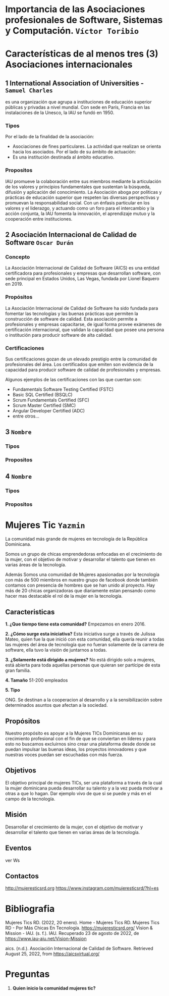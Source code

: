 # Importancia de las Asociaciones profesionales de Software, Sistemas y Computación. `Víctor Toribio`

# Características de al menos tres (3) Asociaciones internacionales

## 1 International Association of Universities - `Samuel Charles`

es una organización que agrupa a instituciones de educación superior públicas y privadas a nivel mundial. Con sede en París, Francia en las instalaciones de la Unesco, la IAU se fundó en 1950.

### Tipos

Por el lado de la finalidad de la asociación:

- Asociaciones de fines particulares. La actividad que realizan se orienta hacia los asociados.
  Por el lado de su ámbito de actuación:
- Es una institución destinada al ámbito educativo.

### Propositos

IAU promueve la colaboración entre sus miembros mediante la articulación de los valores y principios fundamentales que sustentan la búsqueda, difusión y aplicación del conocimiento. La Asociación aboga por políticas y prácticas de educación superior que respeten las diversas perspectivas y promuevan la responsabilidad social. Con un énfasis particular en los valores y el liderazgo, y actuando como un foro para el intercambio y la acción conjunta, la IAU fomenta la innovación, el aprendizaje mutuo y la cooperación entre instituciones.

## 2 Asociación Internacional de Calidad de Software `Oscar Durán`

### Concepto

La Asociación Internacional de Calidad de Software (AICS) es una entidad certificadora para profesionales y empresas que desarrollan software, con sede principal en Estados Unidos, Las Vegas, fundada por Lionel Baquero en 2019.

### Propósitos

La Asociación Internacional de Calidad de Software ha sido fundada para fomentar las tecnologías y las buenas prácticas que permiten la construcción de software de calidad. Esta asociación permite a profesionales y empresas capacitarse, de igual forma provee exámenes de certificación internacional, que validan la capacidad que posee una persona o institución para producir software de alta calidad.

### Certificaciones

Sus certificaciones gozan de un elevado prestigio entre la comunidad de profesionales del área. Los certificados que emiten son evidencia de la capacidad para producir software de calidad de profesionales y empresas.

Algunos ejemplos de las certificaciones con las que cuentan son:

- Fundamentals Software Testing Certified (FSTC)
- Basic SQL Certified (BSQLC)
- Scrum Fundamentals Certified (SFC)
- Scrum Master Certified (SMC)
- Angular Developer Certified (ADC)
- entre otros...

## 3 `Nombre`

### Tipos

### Propositos

## 4 `Nombre`

### Tipos

### Propositos

# Mujeres Tic `Yazmin`

La comunidad más grande de mujeres en tecnología de la República Dominicana.

Somos un grupo de chicas emprendedoras enfocadas en el crecimiento de la mujer, con el objetivo de motivar y desarrollar el talento que tienen en varias áreas de la tecnología.

Además Somos una comunidad de Mujeres apasionadas por la tecnología con más de 500 miembros en nuestro grupo de facebook donde también contamos con presencia de hombres que se han unido al proyecto. Hay más de 20 chicas organizadoras que diariamente estan pensando como hacer mas destacable el rol de la mujer en la tecnología.

## Caracteristicas

**1. ¿Que tiempo tiene esta comunidad?**
Empezamos en enero 2016.

**2. ¿Cómo surge esta iniciativa?**
Esta iniciativa surge a través de Julissa Mateo, quien fue la que inició con esta comunidad, ella quería reunir a todas las mujeres del área de tecnología que no fueran solamente de la carrera de software, ella tuvo la visión de juntarnos a todas.

**3. ¿Solamente está dirigido a mujeres?**
No está dirigido solo a mujeres, está abierta para toda aquellas personas que quieran ser partícipe de esta gran familia.

**4. Tamaño**
51-200 empleados

**5. Tipo**

ONG. Se destinan a la cooperacion al desarrollo y a la sensibilización sobre determinados asuntos que afectan a la sociedad.

## Propósitos

Nuestro propósito es apoyar a la Mujeres TICs Dominicanas en su crecimiento profesional con el fin de que se conviertan en líderes y para esto no buscamos excluirnos sino crear una plataforma desde donde se puedan impulsar las buenas ideas, los proyectos innovadores y que nuestras voces puedan ser escuchadas con más fuerza.

## Objetivos

El objetivo principal de mujeres TICs, ser una plataforma a través de la cual la mujer dominicana pueda desarrollar su talento y a la vez pueda motivar a otras a que lo hagan. Dar ejemplo vivo de que si se puede y más en el campo de la tecnología.

## Misión

Desarrollar el crecimiento de la mujer, con el objetivo de motivar y desarrollar el talento que tienen en varias áreas de la tecnología.

## Eventos

ver Ws

## Contactos

http://mujeresticsrd.org
https://www.instagram.com/mujeresticsrd/?hl=es

# Bibliografia

Mujeres Tics RD. (2022, 20 enero). Home - Mujeres Tics RD. Mujeres Tics RD - Por Más Chicas En Tecnología. https://mujeresticsrd.org/
Vision & Mission - IAU. (s. f.). IAU. Recuperado 23 de agosto de 2022, de https://www.iau-aiu.net/Vision-Mission

aics. (n.d.). Asociación Internacional de Calidad de Software. Retrieved August 25, 2022, from https://aicsvirtual.org/

# Preguntas

1. **Quien inicio la comunidad mujeres tic?**

